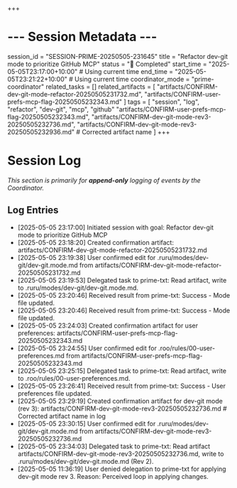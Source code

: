 +++
# --- Session Metadata ---
session_id = "SESSION-PRIME-20250505-231645"
title = "Refactor dev-git mode to prioritize GitHub MCP"
status = "🏁 Completed"
start_time = "2025-05-05T23:17:00+10:00" # Using current time
end_time = "2025-05-05T23:21:22+10:00" # Using current time
coordinator_mode = "prime-coordinator"
related_tasks = []
related_artifacts = [
    "artifacts/CONFIRM-dev-git-mode-refactor-20250505231732.md",
    "artifacts/CONFIRM-user-prefs-mcp-flag-20250505232343.md"
]
tags = [
    "session", "log", "refactor", "dev-git", "mcp", "github"
    "artifacts/CONFIRM-user-prefs-mcp-flag-20250505232343.md",
    "artifacts/CONFIRM-dev-git-mode-rev3-20250505232736.md",
    "artifacts/CONFIRM-dev-git-mode-rev3-20250505232936.md" # Corrected artifact name
]
+++

# Session Log

*This section is primarily for **append-only** logging of events by the Coordinator.*

## Log Entries

- [2025-05-05 23:17:00] Initiated session with goal: Refactor dev-git mode to prioritize GitHub MCP
- [2025-05-05 23:18:20] Created confirmation artifact: artifacts/CONFIRM-dev-git-mode-refactor-20250505231732.md
- [2025-05-05 23:19:38] User confirmed edit for .ruru/modes/dev-git/dev-git.mode.md from artifacts/CONFIRM-dev-git-mode-refactor-20250505231732.md
- [2025-05-05 23:19:53] Delegated task to prime-txt: Read artifact, write to .ruru/modes/dev-git/dev-git.mode.md.
- [2025-05-05 23:20:46] Received result from prime-txt: Success - Mode file updated.
- [2025-05-05 23:20:46] Received result from prime-txt: Success - Mode file updated.
- [2025-05-05 23:24:03] Created confirmation artifact for user preferences: artifacts/CONFIRM-user-prefs-mcp-flag-20250505232343.md
- [2025-05-05 23:24:55] User confirmed edit for .roo/rules/00-user-preferences.md from artifacts/CONFIRM-user-prefs-mcp-flag-20250505232343.md
- [2025-05-05 23:25:15] Delegated task to prime-txt: Read artifact, write to .roo/rules/00-user-preferences.md.
- [2025-05-05 23:26:41] Received result from prime-txt: Success - User preferences file updated.
- [2025-05-05 23:29:19] Created confirmation artifact for dev-git mode (rev 3): artifacts/CONFIRM-dev-git-mode-rev3-20250505232736.md # Corrected artifact name in log
- [2025-05-05 23:30:15] User confirmed edit for .ruru/modes/dev-git/dev-git.mode.md from artifacts/CONFIRM-dev-git-mode-rev3-20250505232736.md
- [2025-05-05 23:34:03] Delegated task to prime-txt: Read artifact artifacts/CONFIRM-dev-git-mode-rev3-20250505232736.md, write to .ruru/modes/dev-git/dev-git.mode.md (Rev 2).
- [2025-05-05 11:36:19] User denied delegation to prime-txt for applying dev-git mode rev 3. Reason: Perceived loop in applying changes.